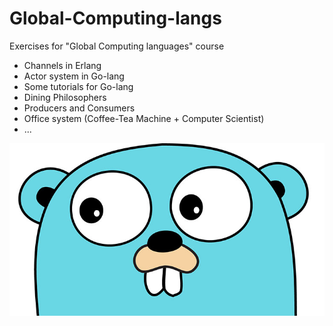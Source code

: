 # Global-Computing-langs
Exercises for "Global Computing languages" course

- Channels in Erlang
- Actor system in Go-lang
- Some tutorials for Go-lang
- Dining Philosophers
- Producers and Consumers
- Office system (Coffee-Tea Machine + Computer Scientist)
- ...

![alt text](resources/golang.jpg?raw=true "")
